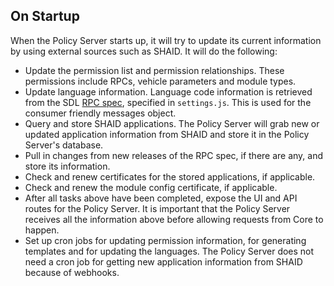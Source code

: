 ## On Startup
When the Policy Server starts up, it will try to update its current information by using external sources such as SHAID. It will do the following:

* Update the permission list and permission relationships. These permissions include RPCs, vehicle parameters and module types.
* Update language information. Language code information is retrieved from the SDL [RPC spec](https://raw.githubusercontent.com/smartdevicelink/rpc_spec/master/MOBILE_API.xml), specified in `settings.js`. This is used for the consumer friendly messages object.
* Query and store SHAID applications. The Policy Server will grab new or updated application information from SHAID and store it in the Policy Server's database.
* Pull in changes from new releases of the RPC spec, if there are any, and store its information.
* Check and renew certificates for the stored applications, if applicable.
* Check and renew the module config certificate, if applicable.
* After all tasks above have been completed, expose the UI and API routes for the Policy Server. It is important that the Policy Server receives all the information above before allowing requests from Core to happen.
* Set up cron jobs for updating permission information, for generating templates and for updating the languages. The Policy Server does not need a cron job for getting new application information from SHAID because of webhooks.